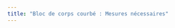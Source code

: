 ```yaml
---
title: "Bloc de corps courbé : Mesures nécessaires"
---
```


<PatternMeasurements pattern='bent' />
